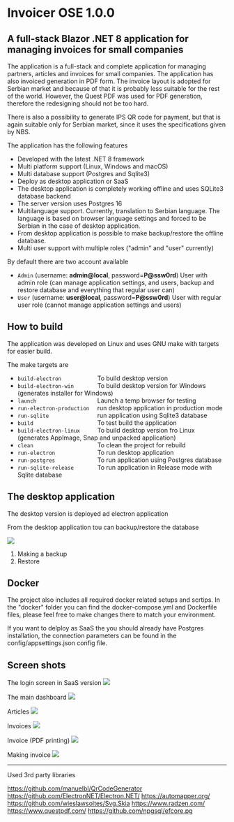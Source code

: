 # Invoicer OSE 1.0.0

## A full-stack Blazor .NET 8 application for managing invoices for small companies

The application is a full-stack and complete application for managing partners, articles and invoices for small companies.
The application has also invoiced generation in PDF form. The invoice layout is adopted for Serbian market and because of that it is probably
less suitable for the rest of the world. However, the Quest PDF was used for PDF generation, therefore the redesigning should not be too hard.

There is also a possibility to generate IPS QR code for payment, but that is again suitable only for Serbian market, since it uses the specifications
given by NBS.

The application has the following features

- Developed with the latest .NET 8 framework
- Multi platform support (Linux, Windows and macOS)
- Multi database support (Postgres and Sqlite3)
- Deploy as desktop application or SaaS
- The desktop application is completely working offline and uses SQLite3 database backend
- The server version uses Postgres 16
- Multilanguage support. Currently, translation to Serbian language. The language is based on browser language settings and forced to be Serbian in the case of desktop application.
- From desktop application is possible to make backup/restore the offline database.
- Multi user support with multiple roles ("admin" and "user" currently)

By default there are two account available

- `Admin` (username: **admin@local**, password=**P@ssw0rd**)
    User with admin role (can manage application settings, and users, backup and restore database and everything that regular user can)
- `User` (username: **user@local**, password=**P@ssw0rd**)
    User with regular user role (cannot manage application settings and users)

## How to build

The application was developed on Linux and uses GNU make with targets for easier build.

The make targets are

- `build-electron           ` To build desktop version      
- `build-electron-win       ` To build desktop version for Windows (generates installer for Windows)
- `launch                   ` Launch a temp browser for testing
- `run-electron-production  ` run desktop application in production mode
- `run-sqlite               ` run application using Sqlite3 database
- `build                    ` To test build the application
- `build-electron-linux     ` To build desktop version fro Linux (generates AppImage, Snap and unpacked application)
- `clean                    ` To clean the project for rebuild      
- `run-electron             ` To run desktop application       
- `run-postgres             ` To run application using Postgres database     
- `run-sqlite-release       ` To run application in Release mode with Sqlite database

## The desktop application

The desktop version is deployed ad electron application

From the desktop application tou can backup/restore the database

![](figures/2024-02-25_14-02.png)

1. Making a backup
2. Restore

## Docker

The project also includes all required docker related setups and scrtips. In the "docker" folder you can find the docker-compose.yml and Dockerfile files, please feel free to make changes there to match your environment.

If you want to delploy as SaaS the you should already have Postgres installation, the connection parameters can be found in the config/appsettings.json config file.


## Screen shots

The login screen in SaaS version
![](figures/2024-02-25_13-45.png)

The main dashboard
![](figures/2024-02-25_13-47.png)

Articles
![](figures/2024-02-25_13-47_1.png)

Invoices
![](figures/2024-02-25_13-52.png)

Invoice (PDF printing)
![](figures/2024-02-25_13-53.png)

Making invoice
![](figures/2024-02-25_13-57.png)


---

Used 3rd party libraries

https://github.com/manuelbl/QrCodeGenerator
https://github.com/ElectronNET/Electron.NET/
https://automapper.org/
https://github.com/wieslawsoltes/Svg.Skia
https://www.radzen.com/
https://www.questpdf.com/
https://github.com/npgsql/efcore.pg

